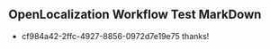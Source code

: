 ## OpenLocalization Workflow Test MarkDown
* cf984a42-2ffc-4927-8856-0972d7e19e75 thanks!

<!--HONumber=12月16_HO3-->



